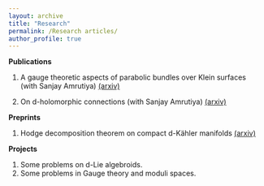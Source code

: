 ```yaml
---
layout: archive
title: "Research"
permalink: /Research articles/
author_profile: true
---
```




**Publications**  
1. A gauge theoretic aspects of parabolic bundles over Klein surfaces (with Sanjay Amrutiya) [(arxiv)](https://arxiv.org/abs/2202.06210)  

2. On d-holomorphic connections (with Sanjay Amrutiya) [(arxiv)](https://arxiv.org/abs/2208.04354) 
 
 **Preprints**
 1. Hodge decomposition theorem on compact d-Kähler manifolds [(arxiv)](https://arxiv.org/abs/2406.09312)

  **Projects**
  1. Some problems on d-Lie algebroids.
  2. Some problems in Gauge theory and moduli spaces.
